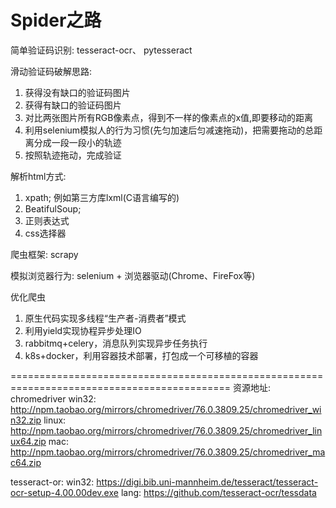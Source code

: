 # Spider之路

简单验证码识别: tesseract-ocr、 pytesseract

滑动验证码破解思路:
  1. 获得没有缺口的验证码图片
  2. 获得有缺口的验证码图片
  3. 对比两张图片所有RGB像素点，得到不一样的像素点的x值,即要移动的距离
  4. 利用selenium模拟人的行为习惯(先匀加速后匀减速拖动)，把需要拖动的总距离分成一段一段小的轨迹
  5. 按照轨迹拖动，完成验证
  
解析html方式:
  1. xpath; 例如第三方库lxml(C语言编写的)
  2. BeatifulSoup;
  3. 正则表达式
  4. css选择器

爬虫框架: scrapy

模拟浏览器行为:
  selenium + 浏览器驱动(Chrome、FireFox等)
  
优化爬虫
  1. 原生代码实现多线程“生产者-消费者”模式
  2. 利用yield实现协程异步处理IO
  3. rabbitmq+celery，消息队列实现异步任务执行
  4. k8s+docker，利用容器技术部署，打包成一个可移植的容器


============================================================================================
                                            资源地址:
chromedriver
  win32:  http://npm.taobao.org/mirrors/chromedriver/76.0.3809.25/chromedriver_win32.zip
  linux:  http://npm.taobao.org/mirrors/chromedriver/76.0.3809.25/chromedriver_linux64.zip
  mac:    http://npm.taobao.org/mirrors/chromedriver/76.0.3809.25/chromedriver_mac64.zip

tesseract-or:
  win32:  https://digi.bib.uni-mannheim.de/tesseract/tesseract-ocr-setup-4.00.00dev.exe
  lang:   https://github.com/tesseract-ocr/tessdata
